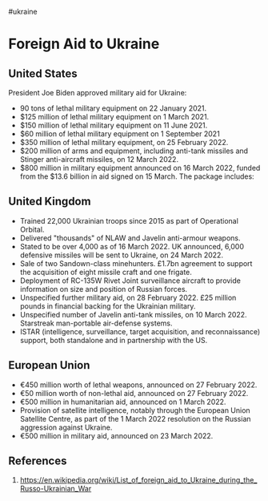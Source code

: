 #ukraine 
# Foreign Aid to Ukraine
## United States
President Joe Biden approved military aid for Ukraine:
-   90 tons of lethal military equipment on 22 January 2021.
-   $125 million of lethal military equipment on 1 March 2021.
-   $150 million of lethal military equipment on 11 June 2021.
-   $60 million of lethal military equipment on 1 September 2021
-   $350 million of lethal military equipment, on 25 February 2022.
-   $200 million of arms and equipment, including  anti-tank missiles and Stinger anti-aircraft missiles, on 12 March 2022.
-   $800 million in military equipment announced on 16 March 2022, funded from the $13.6 billion in aid signed on 15 March. The package includes:
## United Kingdom
- Trained 22,000 Ukrainian troops since 2015 as part of Operational Orbital. 
- Delivered "thousands" of NLAW and Javelin anti-armour weapons. 
- Stated to be over 4,000 as of 16 March 2022. UK announced, 6,000 defensive missiles will be sent to Ukraine, on 24 March 2022. 
- Sale of two Sandown-class minehunters. £1.7bn agreement to support the acquisition of eight missile craft and one frigate. 
- Deployment of RC-135W Rivet Joint surveillance aircraft to provide information on size and position of Russian forces. 
- Unspecified further military aid, on 28 February 2022. £25 million pounds in financial backing for the Ukrainian military. 
- Unspecified number of Javelin anti-tank missiles, on 10 March 2022. Starstreak man-portable air-defense systems. 
- ISTAR (intelligence, surveillance, target acquisition, and reconnaissance) support, both standalone and in partnership with the US.

## European Union
-   €450 million worth of lethal weapons, announced on 27 February 2022.
-   €50 million worth of non-lethal aid, announced on 27 February 2022.
-   €500 million in humanitarian aid, announced on 1 March 2022.
-   Provision of satellite intelligence, notably through the European Union Satellite Centre, as part of the 1 March 2022 resolution on the Russian aggression against Ukraine.
-   €500 million in military aid, announced on 23 March 2022.
## References
1. https://en.wikipedia.org/wiki/List_of_foreign_aid_to_Ukraine_during_the_Russo-Ukrainian_War
